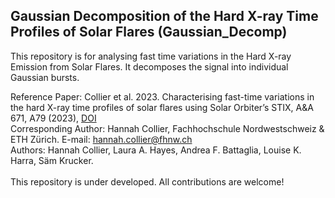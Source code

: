 ## Gaussian Decomposition of the Hard X-ray Time Profiles of Solar Flares (Gaussian_Decomp)

This repository is for analysing fast time variations in the Hard X-ray Emission from Solar Flares. It decomposes the signal into individual Gaussian bursts. 

Reference Paper: Collier et al. 2023. Characterising fast-time variations in the hard X-ray time profiles of solar flares using Solar Orbiter’s STIX, A&A 671, A79 (2023), [DOI](10.1051/0004-6361/202245293)\
Corresponding Author: Hannah Collier, Fachhochschule Nordwestschweiz & ETH Zürich. E-mail: hannah.collier@fhnw.ch \
Authors: Hannah Collier, Laura A. Hayes, Andrea F. Battaglia, Louise K. Harra, Säm Krucker. \
\
This repository is under developed. All contributions are welcome!
